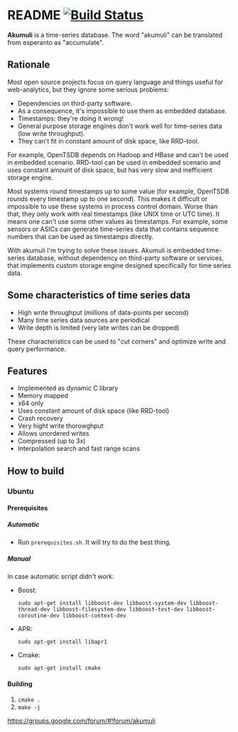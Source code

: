 README [![Build Status](https://api.shippable.com/projects/5434f2757a7fb11eaa64ac39/badge?branchName=master)](https://app.shippable.com/projects/5434f2757a7fb11eaa64ac39/builds/latest)
======

**Akumuli** is a time-series database. The word "akumuli" can be translated from esperanto as "accumulate".


Rationale
---------

Most open source projects focus on query language and things useful for web-analytics, but they ignore some serious problems:

* Dependencies on third-party software.
* As a consequence, it's impossible to use them as embedded database.
* Timestamps: they're doing it wrong!
* General purpose storage engines don't work well for time-series data (low write throughput).
* They can't fit in constant amount of disk space, like RRD-tool.

For example, OpenTSDB depends on Hadoop and HBase and can't be used in embedded scenario. RRD-tool can be used in embedded scenario and uses constant amount of disk space, but has very slow and inefficient storage engine.

Most systems round timestamps up to some value (for example, OpenTSDB rounds every timestamp up to one second). This makes it difficult or impossible to use these systems in process control domain. Worse than that, they only work with real timestamps (like UNIX time or UTC time). It means one can't use some other values as timestamps. For example, some sensors or ASICs can generate time-series data that contains sequence numbers that can be used as timestamps directly.

With akumuli I'm trying to solve these issues. Akumuli is embedded time-series database, without dependency on third-party software or services, that implements custom storage engine designed specifically for time series data.

Some characteristics of time series data
----------------------------------------

* High write throughput (millions of data-points per second)
* Many time series data sources are periodical
* Write depth is limited (very late writes can be dropped)

These characteristics can be used to "cut corners" and optimize write and query performance.

Features
--------
* Implemented as dynamic C library
* Memory mapped
* x64 only
* Uses constant amount of disk space (like RRD-tool)
* Crash recovery
* Very hight write thorowghput
* Allows unordered writes
* Compressed (up to 3x)
* Interpolation search and fast range scans

How to build
------------

### Ubuntu

#### Prerequisites

##### Automatic

* Run `prerequisites.sh`. It will try to do the best thing.

##### Manual

In case automatic script didn't work:

* Boost:

  `sudo apt-get install libboost-dev libboost-system-dev libboost-thread-dev libboost-filesystem-dev libboost-test-dev libboost-coroutine-dev libboost-context-dev`
  
* APR:

  `sudo apt-get install libapr1`

* Cmake:

  `sudo apt-get install cmake`

#### Building

1. `cmake .`
1. `make -j`

https://groups.google.com/forum/#!forum/akumuli
